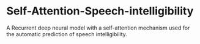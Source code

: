 # Self-Attention-Speech-intelligibility
A Recurrent deep neural model with a self-attention mechanism used for the automatic prediction of speech intelligibility.
